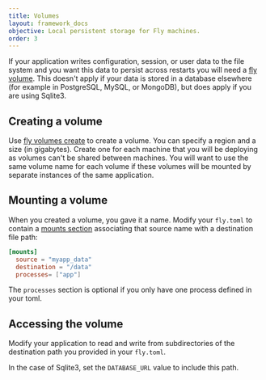```yaml
---
title: Volumes
layout: framework_docs
objective: Local persistent storage for Fly machines.
order: 3
---
```


If your application writes configuration, session, or user data to the file system
and you want this data to persist across restarts you will need a
[fly volume](/docs/volumes/).  This doesn't apply if your
data is stored in a database elsewhere (for example in PostgreSQL, MySQL, or MongoDB),
but does apply if you are using Sqlite3.

## Creating a volume

Use [fly volumes create](https://fly.io/docs/flyctl/volumes-create/) to create a volume.
You can specify a region and a size (in gigabytes).  Create one for each machine that you will
be deploying as volumes can't be shared between machines.  You will want to use the same
volume name for each volume if these volumes will be mounted by separate instances of the
same application.

## Mounting a volume

When you created a volume, you gave it a name.  Modify your `fly.toml` to contain
a [mounts section](https://fly.io/docs/reference/configuration/#the-mounts-section)
associating that source name with a destination file path:

```toml
[mounts]
  source = "myapp_data"
  destination = "/data"
  processes= ["app"]
```

The `processes` section is optional if you only have one process defined in your toml.

## Accessing the volume

Modify your application to read and write from subdirectories of the destination path you
provided in your `fly.toml`.

In the case of Sqlite3, set the `DATABASE_URL` value to include this path.
